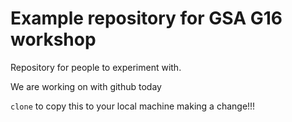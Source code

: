Example repository for GSA G16 workshop
============

Repository for people to experiment with.

We are working on with github today

`clone` to copy this to your local machine
making a change!!!

